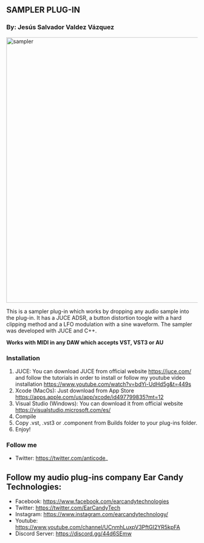 ## SAMPLER PLUG-IN

### By: Jesús Salvador Valdez Vázquez

<img width="700" alt="sampler" src="https://user-images.githubusercontent.com/47612276/143539745-5fd17dfc-956c-4ce4-a4d0-2faf6921e848.png">

This is a sampler plug-in which works by dropping any audio sample into the plug-in. It has a JUCE ADSR, a button distortion toogle with a hard clipping 
method and a LFO modulation with a sine waveform. The sampler was developed with JUCE and C++.

**Works with MIDI in any DAW which accepts VST, VST3 or AU**

### Installation

1. JUCE: You can download JUCE from official website https://juce.com/ and follow the tutorials in order to install or follow my youtube video installation https://www.youtube.com/watch?v=bdYi-UdHd5g&t=449s
2. Xcode (MacOs): Just download from App Store https://apps.apple.com/us/app/xcode/id497799835?mt=12
3. Visual Studio (Windows): You can download it from official website https://visualstudio.microsoft.com/es/
4. Compile
5. Copy .vst, .vst3 or .component from Builds folder to your plug-ins folder.
6. Enjoy!

### Follow me

- Twitter: https://twitter.com/anticode_

## Follow my audio plug-ins company Ear Candy Technologies: 

- Facebook: https://www.facebook.com/earcandytechnologies 
- Twitter: https://twitter.com/EarCandyTech 
- Instagram: https://www.instagram.com/earcandytechnology/ 
- Youtube: https://www.youtube.com/channel/UCnmhLuxpV3PftGI2YR5kpFA 
- Discord Server: https://discord.gg/44d6SEmw

